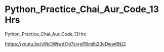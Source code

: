 # Python_Practice_Chai_Aur_Code_13Hrs
Python_Practice_Chai_Aur_Code_13Hrs

[https://youtu.be/v9bOWjwdTlg?si=pPBmjlh23eDww6NZ]
